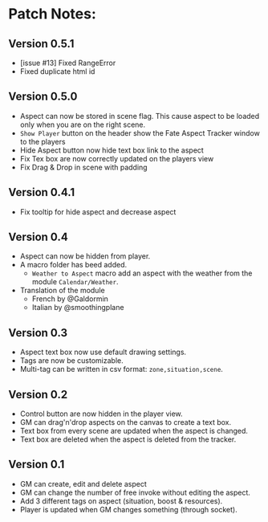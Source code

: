 # Patch Notes:

## Version 0.5.1

* [issue #13] Fixed RangeError
* Fixed duplicate html id

## Version 0.5.0

* Aspect can now be stored in scene flag. This cause aspect to be loaded only when you are on the right scene.
* `Show Player` button on the header show the Fate Aspect Tracker window to the players
* Hide Aspect button now hide text box link to the aspect
* Fix Tex box are now correctly updated on the players view
* Fix Drag & Drop in scene with padding

## Version 0.4.1

* Fix tooltip for hide aspect and decrease aspect

## Version 0.4

* Aspect can now be hidden from player.
* A macro folder has beed added.
  * `Weather to Aspect` macro add an aspect with the weather from the module `Calendar/Weather`.
* Translation of the module
  * French by @Galdormin
  * Italian by @smoothingplane

## Version 0.3

* Aspect text box now use default drawing settings.
* Tags are now be customizable.
* Multi-tag can be written in csv format: `zone,situation,scene`.

## Version 0.2

* Control button are now hidden in the player view.
* GM can drag'n'drop aspects on the canvas to create a text box.
* Text box from every scene are updated when the aspect is changed.
* Text box are deleted when the aspect is deleted from the tracker.

## Version 0.1

* GM can create, edit and delete aspect
* GM can change the number of free invoke without editing the aspect.
* Add 3 different tags on aspect (situation, boost & resources).
* Player is updated when GM changes something (through socket).